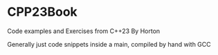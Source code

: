 # CPP23Book
Code examples and Exercises from C++23 By Horton

Generally just code snippets inside a main, compiled by hand with GCC
